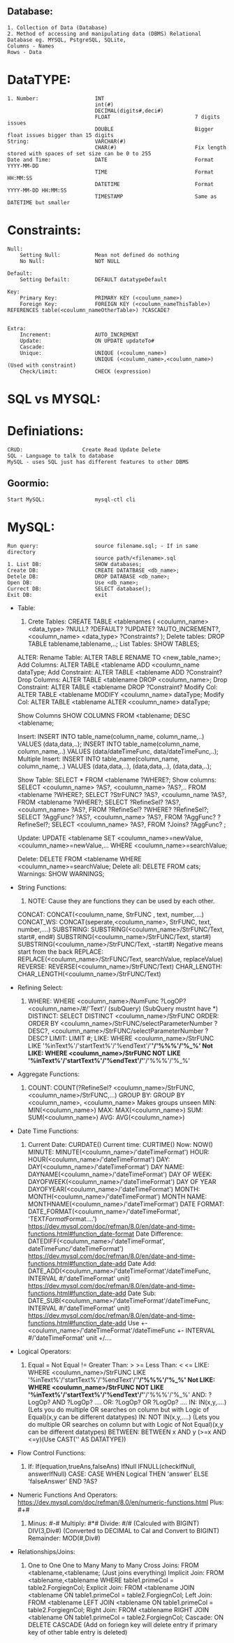 ## Database:

    1. Collection of Data (Database)
    2. Method of accessing and manipulating data (DBMS) Relational Database eg. MYSQL, PstgreSQL, SQLite,
    Columns - Names
    Rows - Data

# DataTYPE:

    1. Number:					INT
                      			int(#)
                      			DECIMAL(digits#,deci#)
                      			FLOAT							7 digits issues
                      			DOUBLE							Bigger float issues bigger than 15 digits
    String:						VARCHAR(#)
    							CHAR(#)							Fix length stored with spaces of set size can be 0 to 255
    Date and Time:				DATE							Format YYYY-MM-DD
    							TIME							Format HH:MM:SS
    							DATETIME						Format YYYY-MM-DD HH:MM:SS
    							TIMESTAMP						Same as DATETIME but smaller

# Constraints:

    Null:
    	Setting Null:			Mean not defined do nothing
    	No Null:				NOT NULL

    Default:
    	Setting Defailt:		DEFAULT datatypeDefault

    Key:
    	Primary Key:			PRIMARY KEY (<coulumn_name>)
    	Foreign Key:			FOREIGN KEY (<coulumn_nameThisTable>) REFERENCES table(<coulumn_nameOtherTable>) ?CASCADE?


    Extra:
    	Increment:				AUTO_INCREMENT
    	Update:					ON UPDATE updateTo#
    	Cascade:
    	Unique:					UNIQUE (<coulumn_name>)
    							UNIQUE (<coulumn_name>,<coulumn_name>) 														(Used with constraint)
    	Check/Limit:			CHECK (expression)

# SQL vs MYSQL:

# Definiations:

    CRUD:					Create Read Update Delete
    SQL - Language to talk to database
    MySQL - uses SQL just has different features to other DBMS

## Goormio:

    Start MySQL:				mysql-ctl cli

# MySQL:

    Run query:					source filename.sql; - If in same directory
    							source path/<filename>.sql
    1. List DB:					SHOW databases;
    Create DB:					CREATE DATATBASE <db_name>;
    Detele DB:					DROP DATABASE <db_name>;
    Open DB:					Use <db_name>;
    Currect DB:					SELECT database();
    Exit DB:					exit

- Table:

  1.  Crete Tables: CREATE TABLE <tablenames
      (
      <coulumn_name> <data_type> ?NULL? ?DEFAULT? ?UPDATE? ?AUTO_INCREMENT?,
      <coulumn_name> <data_type>
      ?Constraints?
      );
      Delete tables: DROP TABLE tablename,tablename,..;
      List Tables: SHOW TABLES;

  ALTER:
  Rename Table: ALTER TABLE <tablename> RENAME TO <new_table_name>;
  Add Columns: ALTER TABLE <tablename ADD <coulumn_name dataType;
  Add Constraint: ALTER TABLE <tablename ADD ?Constraint?
  Drop Columns: ALTER TABLE <tablename DROP <coulumn_name>;
  Drop Constraint: ALTER TABLE <tablename DROP ?Constraint?
  Modify Col: ALTER TABLE <tablename MODIFY <coulumn_name> dataType;
  Modify Col: ALTER TABLE <tablename ALTER <coulumn_name> dataType;

  Show Columns SHOW COLUMNS FROM <tablename;
  DESC <tablename;

  Insert: INSERT INTO table_name(column_name, column_name,..) VALUES (data,data,..);
  INSERT INTO table_name(column_name, column_name,..) VALUES (data/dateTimeFunc, data/dateTimeFunc,..);
  Multiple Insert: INSERT INTO table_name(column_name, column_name,..) VALUES (data,data,..), (data,data,..), (data,data,..);

  Show Table: SELECT \* FROM <tablename ?WHERE?;
  Show columns: SELECT <coulumn_name> ?AS?, <coulumn_name> ?AS?,.. FROM <tablename ?WHERE?;
  SELECT ?StrFUNC? ?AS?, <coulumn_name ?AS?, FROM <tablename ?WHERE?;
  SELECT ?RefineSel? ?AS?, <coulumn_name> ?AS?, FROM <tablename> ?RefineSel? ?WHERE? ?RefineSel?;
  SELECT ?AggFunc? ?AS?, <coulumn_name> ?AS?, FROM <tablename> ?AggFunc? ?RefineSel?;
  SELECT <coulumn_name> ?AS?, FROM ?Joins? ?AggFunc? ;

  Update: UPDATE <tablename SET <coulumn_name>=newValue, <coulumn_name>=newValue,... WHERE <coulumn_name>=searchValue;

  Delete: DELETE FROM <tablename WHERE <coulumn_name>=searchValue;
  Delete all: DELETE FROM cats;
  Warnings: SHOW WARNINGS;

- String Functions:

  1.  NOTE: Cause they are functions they can be used by each other.

  CONCAT: CONCAT(<coulumn_name, StrFUNC , text, number,....)
  CONCAT_WS: CONCAT(seperate,<coulumn_name>, StrFUNC, text, number,....)
  SUBSTRING: SUBSTRING(<coulumn_name>/StrFUNC/Text, start#, end#)
  SUBSTRING(<coulumn_name>/StrFUNC/Text, start#)
  SUBSTRING(<coulumn_name>/StrFUNC/Text, -start#) Negative means start from the back
  REPLACE: REPLACE(<coulumn_name>/StrFUNC/Text, searchValue, replaceValue)
  REVERSE: REVERSE(<coulumn_name>/StrFUNC/Text)
  CHAR_LENGTH: CHAR_LENGTH(<coulumn_name>/StrFUNC/Text)

- Refining Select:

  1.  WHERE: WHERE <coulumn_name>/NumFunc ?LogOP? <coulumn_name>/#/'Text'/ (subQuery) (SubQuery mustnt have \*)
      DISTINCT: SELECT DISTINCT <coulumn_name>/StrFUNC
      ORDER: ORDER BY <coulumn_name>/StrFUNC/selectParameterNumber ?DESC?, <coulumn_name>/StrFUNC/selectParameterNumber ?DESC?
      LIMIT: LIMIT #;
      LIKE: WHERE <coulumn_name>/StrFUNC LIKE '%inText%'/'startText%'/'%endText'/'**'/'%\%%'/'%\_%'
      Not LIKE: WHERE <coulumn_name>/StrFUNC NOT LIKE '%inText%'/'startText%'/'%endText'/'**'/'%\%%'/'%\_%'

- Aggregate Functions:

  1.  COUNT: COUNT(?RefineSel? <coulumn_name>/StrFUNC,<coulumn_name>/StrFUNC,...)
      GROUP BY: GROUP BY <coulumn_name>, <coulumn_name> Makes groups unseen
      MIN: MIN(<coulumn_name>)
      MAX: MAX(<coulumn_name>)
      SUM: SUM(<coulumn_name>)
      AVG: AVG(<coulumn_name>)

- Date Time Functions:

  1.  Current Date: CURDATE()
      Current time: CURTIME()
      Now: NOW()
      MINUTE: MINUTE(<coulumn_name>/'dateTimeFormat')
      HOUR: HOUR(<coulumn_name>/'dateTimeFormat')
      DAY: DAY(<coulumn_name>/'dateTimeFormat')
      DAY NAME: DAYNAME(<coulumn_name>/'dateTimeFormat')
      DAY OF WEEK: DAYOFWEEK(<coulumn_name>/'dateTimeFormat')
      DAY OF YEAR DAYOFYEAR(<coulumn_name>/'dateTimeFormat')
      MONTH: MONTH(<coulumn_name>/'dateTimeFormat')
      MONTH NAME: MONTHNAME(<coulumn_name>/'dateTimeFormat')
      DATE FORMAT: DATE_FORMAT(<coulumn_name>/'dateTimeFormat', 'TEXT$Format$Format....') https://dev.mysql.com/doc/refman/8.0/en/date-and-time-functions.html#function_date-format
      Date Difference: DATEDIFF(<coulumn_name>/'dateTimeFormat', dateTimeFunc/'dateTimeFormat') https://dev.mysql.com/doc/refman/8.0/en/date-and-time-functions.html#function_date-add
      Date Add: DATE_ADD(<coulumn_name>/'dateTimeFormat'/dateTimeFunc, INTERVAL #/'dateTimeFormat' unit) https://dev.mysql.com/doc/refman/8.0/en/date-and-time-functions.html#function_date-add
      Date Sub: DATE_SUB(<coulumn_name>/'dateTimeFormat'/dateTimeFunc, INTERVAL #/'dateTimeFormat' unit) https://dev.mysql.com/doc/refman/8.0/en/date-and-time-functions.html#function_date-add
      Use +- <coulumn_name>/'dateTimeFormat'/dateTimeFunc +- INTERVAL #/'dateTimeFormat' unit +/....

- Logical Operators:

  1.  Equal =
      Not Equal !=
      Greater Than: > >=
      Less Than: <
      <=
      LIKE: WHERE <coulumn_name>/StrFUNC LIKE '%inText%'/'startText%'/'%endText'/'**'/'%\%%'/'%\_%'
      Not LIKE: WHERE <coulumn_name>/StrFUNC NOT LIKE '%inText%'/'startText%'/'%endText'/'**'/'%\%%'/'%\_%'
      AND: ?LogOp? AND ?LogOp? ....
      OR: ?LogOp? OR ?LogOp? ....
      IN: IN(x,y,....) (Lets you do multiple OR searches on column but with Logic of Equal)(x,y can be different datatypes)
      IN: NOT IN(x,y,....) (Lets you do multiple OR searches on column but with Logic of Not Equal)(x,y can be different datatypes)
      BETWEEN: BETWEEN x AND y (>=x AND <=y)(Use CAST('' AS DATATYPE))

- Flow Control Functions:

  1.  If: If(equation,trueAns,falseAns)
      IfNull IFNULL(checkIfNull, answerIfNull)
      CASE: CASE
      WHEN Logical THEN 'answer'
      ELSE 'falseAnswer'
      END ?AS?

- Numeric Functions And Operators: https://dev.mysql.com/doc/refman/8.0/en/numeric-functions.html Plus: #+#

  1.  Minus: #-#
      Multiply: #\*#
      Divide: #/# (Calculed with BIGINT)
      DIV(3,Div#) (Converted to DECIMAL to Cal and Convert to BIGINT)
      Remainder: MOD(#,Div#)

- Relationships/Joins:
  1.  One to One
      One to Many
      Many to Many
      Cross Joins: FROM <tablename,<tablename; (Just joins everything)
      Implicit Join: FROM <tablename,<tablename WHERE table1.primeCol = table2.ForgiegnCol;
      Explicit Join: FROM <tablename JOIN <tablename ON table1.primeCol = table2.ForgiegnCol;
      Left Join: FROM <tablename LEFT JOIN <tablename ON table1.primeCol = table2.ForgiegnCol;
      Right Join: FROM <tablename RIGHT JOIN <tablename ON table1.primeCol = table2.ForgiegnCol;
      Cascade: ON DELETE CASCADE (Add on foriegn key will delete entry if primary key of other table entry is deleted)
